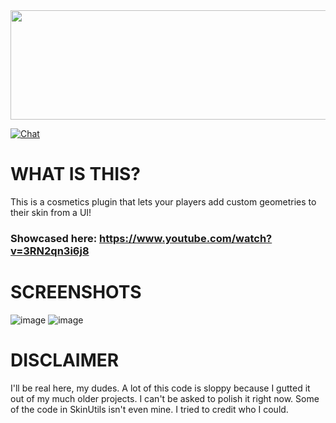 <img src="https://i.imgur.com/orRM0Ao.png"  width="600" height="175">


[![Chat](https://img.shields.io/badge/chat-on%20discord-7289da.svg)](https://discord.gg/ADEz9KBAW9)

# WHAT IS THIS?
This is a cosmetics plugin that lets your players add custom geometries to their skin from a UI!
### Showcased here: https://www.youtube.com/watch?v=3RN2qn3i6j8

# SCREENSHOTS
![image](https://github.com/Vqnic/BloodyCosmetics/assets/77890259/249a5259-e085-40f9-9b49-60adcbb67019)
![image](https://github.com/Vqnic/BloodyCosmetics/assets/77890259/31a4afbb-4f47-4b84-b09e-9eb5580dd234)

# DISCLAIMER
I'll be real here, my dudes. A lot of this code is sloppy because I gutted it out of my much older projects. I can't be asked to polish it right now. Some of the code in SkinUtils isn't even mine. I tried to credit who I could. 
